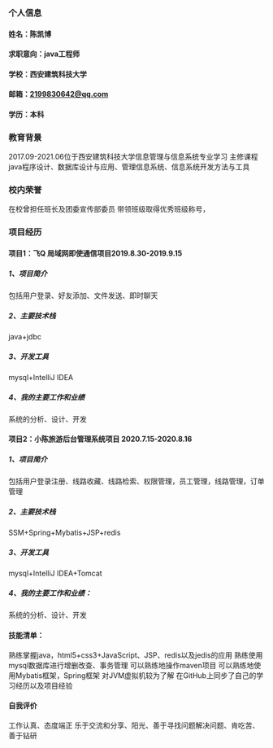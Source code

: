 ### 个人信息
#### 姓名：陈凯博
#### 求职意向：java工程师
#### 学校：西安建筑科技大学
#### 邮箱：2199830642@qq.com
#### 学历：本科

### 教育背景
2017.09-2021.06位于西安建筑科技大学信息管理与信息系统专业学习 
主修课程 java程序设计、数据库设计与应用、管理信息系统、信息系统开发方法与工具

### 校内荣誉
在校曾担任班长及团委宣传部委员
带领班级取得优秀班级称号，

### 项目经历

#### 项目1：飞Q 局域网即使通信项目2019.8.30-2019.9.15     
##### 1、项目简介 
包括用户登录、好友添加、文件发送、即时聊天
##### 2、主要技术栈 
java+jdbc
##### 3、开发工具
mysql+IntelliJ IDEA
##### 4、我的主要工作和业绩
系统的分析、设计、开发
#### 项目2：小陈旅游后台管理系统项目  2020.7.15-2020.8.16     
##### 1、项目简介 
包括用户登录注册、线路收藏、线路检索、权限管理，员工管理，线路管理，订单管理
##### 2、主要技术栈 
SSM+Spring+Mybatis+JSP+redis
##### 3、开发工具
mysql+IntelliJ IDEA+Tomcat
##### 4、我的主要工作和业绩：
系统的分析、设计、开发


#### 技能清单：
熟练掌握java，html5+css3+JavaScript、JSP、redis以及jedis的应用
熟练使用mysql数据库进行增删改查、事务管理
可以熟练地操作maven项目
可以熟练地使用Mybatis框架，Spring框架
对JVM虚拟机较为了解
在GitHub上同步了自己的学习经历以及项目经验

#### 自我评价
工作认真、态度端正
乐于交流和分享、阳光、善于寻找问题解决问题、肯吃苦、善于钻研
